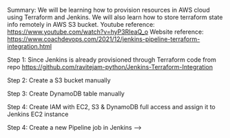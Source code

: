 Summary: We will be learning how to provision resources in AWS cloud using Terraform and Jenkins. We will also learn how to store terraform state info remotely in AWS S3 bucket.
Youtube reference: https://www.youtube.com/watch?v=hyP3RleaQ_o
Website reference: https://www.coachdevops.com/2021/12/jenkins-pipeline-terraform-integration.html

Step 1: Since Jenkins is already provisioned through Terraform code from repo https://github.com/ravitejam-python/Jenkins-Terraform-Integration

Step 2: Create a S3 bucket manually

Step 3: Create DynamoDB table manually 

Step 4: Create IAM with EC2, S3 & DynamoDB full access and assign it to Jenkins EC2 instance

Step 4: Create a new Pipeline job in Jenkins --> 
